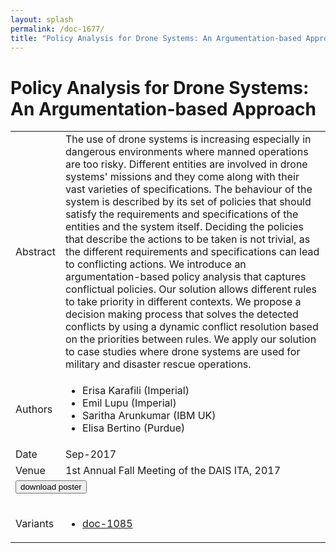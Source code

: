 ```yaml
---
layout: splash
permalink: /doc-1677/
title: "Policy Analysis for Drone Systems: An Argumentation-based Approach"
---
```


# Policy Analysis for Drone Systems: An Argumentation-based Approach

<table>
    <tbody>
    <tr>
        <td>Abstract</td>
        <td>The use of drone systems is increasing especially in dangerous environments where manned operations are too risky. Different entities are involved in drone systems' missions and they come along with their vast varieties of specifications. The behaviour of the system is described by its set of policies that should satisfy the requirements and specifications of the entities and the system itself. Deciding the policies that describe the actions to be taken is not trivial, as the different requirements and specifications can lead to conflicting actions. We introduce an argumentation-based policy analysis that captures conflictual policies. Our solution allows different rules to take priority in different contexts. We propose a decision making process that solves the detected conflicts by using a dynamic conflict resolution based on the priorities between rules. We apply our solution to case studies where drone systems are used for military and disaster rescue operations.</td>
    </tr>
    <tr>
        <td>Authors</td>
        <td>
            <ul>
                <li>Erisa Karafili (Imperial)</li>
                <li>Emil Lupu (Imperial)</li>
                <li>Saritha Arunkumar (IBM UK)</li>
                <li>Elisa Bertino (Purdue)</li>
            </ul>
        </td>
    </tr>
    <tr>
        <td>Date</td>
        <td>Sep-2017</td>
    </tr>
    <tr>
        <td>Venue</td>
        <td>1st Annual Fall Meeting of the DAIS ITA, 2017</td>
    </tr>
        <tr>
            <td colspan="2">
                <form method="get" action="https://dais-ita.org/sites/default/files/S_007-poster.pdf">
                    <button type="submit">download poster</button>
                </form>
            </td>
        </tr>
        <tr>
            <td>Variants</td>
            <td>
                <ul>
                    <li><a href="${varId}">doc-1085</a></li>
                </ul>
            </td>
        </tr>
    </tbody>
</table>

